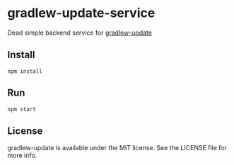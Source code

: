 # gradlew-update-service
Dead simple backend service for [gradlew-update](https://github.com/Jawnnypoo/gradlew-update)

## Install
```
npm install
```

## Run
```
npm start
```

## License

gradlew-update is available under the MIT license. See the LICENSE file for more info.